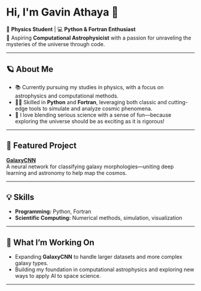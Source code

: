 # Hi, I'm Gavin Athaya 👋

🚀 **Physics Student** | 💻 **Python & Fortran Enthusiast**  
🌌 Aspiring **Computational Astrophysicist** with a passion for unraveling the mysteries of the universe through code.

---

## 🪐 About Me

- 📚 Currently pursuing my studies in physics, with a focus on astrophysics and computational methods.
- 🧑‍💻 Skilled in **Python** and **Fortran**, leveraging both classic and cutting-edge tools to simulate and analyze cosmic phenomena.
- 🌟 I love blending serious science with a sense of fun—because exploring the universe should be as exciting as it is rigorous!

---

## 🔭 Featured Project

[**GalaxyCNN**](https://github.com/gavinathaya/GalaxyCNN)  
A neural network for classifying galaxy morphologies—uniting deep learning and astronomy to help map the cosmos.

---

## 💡 Skills

- **Programming:** Python, Fortran
- **Scientific Computing:** Numerical methods, simulation, visualization

---

## 🌱 What I’m Working On

- Expanding **GalaxyCNN** to handle larger datasets and more complex galaxy types.
- Building my foundation in computational astrophysics and exploring new ways to apply AI to space science.

---
